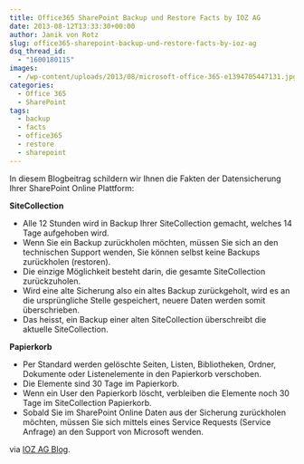 ```yaml
---
title: Office365 SharePoint Backup und Restore Facts by IOZ AG
date: 2013-08-12T13:33:30+00:00
author: Janik von Rotz
slug: office365-sharepoint-backup-und-restore-facts-by-ioz-ag
dsq_thread_id:
  - "1600180115"
images:
  - /wp-content/uploads/2013/08/microsoft-office-365-e1394705447131.jpg
categories:
  - Office 365
  - SharePoint
tags:
  - backup
  - facts
  - office365
  - restore
  - sharepoint
---
```

In diesem Blogbeitrag schildern wir Ihnen die Fakten der Datensicherung Ihrer SharePoint Online Plattform:

<!--more-->

<strong>SiteCollection</strong>

<ul>
    <li>Alle 12 Stunden wird in Backup Ihrer SiteCollection gemacht, welches 14 Tage aufgehoben wird.</li>
    <li>Wenn Sie ein Backup zurückholen möchten, müssen Sie sich an den technischen Support wenden, Sie können selbst keine Backups zurückholen (restoren).</li>
    <li>Die einzige Möglichkeit besteht darin, die gesamte SiteCollection zurückzuholen.</li>
    <li>Wird eine alte Sicherung also ein altes Backup zurückgeholt, wird es an die ursprüngliche Stelle gespeichert, neuere Daten werden somit überschrieben.</li>
    <li>Das heisst, ein Backup einer alten SiteCollection überschreibt die aktuelle SiteCollection.</li>
</ul>

<strong>Papierkorb</strong>

<ul>
    <li>Per Standard werden gelöschte Seiten, Listen, Bibliotheken, Ordner, Dokumente oder Listenelemente in den Papierkorb verschoben.</li>
    <li>Die Elemente sind 30 Tage im Papierkorb.</li>
    <li>Wenn ein User den Papierkorb löscht, verbleiben die Elemente noch 30 Tage im SiteCollection Papierkorb.</li>
    <li>Sobald Sie im SharePoint Online Daten aus der Sicherung zurückholen möchten, müssen Sie sich mittels eines Service Requests (Service Anfrage) an den Support von Microsoft wenden.</li>
</ul>

via <a href="https://blog.ioz.ch/">IOZ AG Blog</a>.